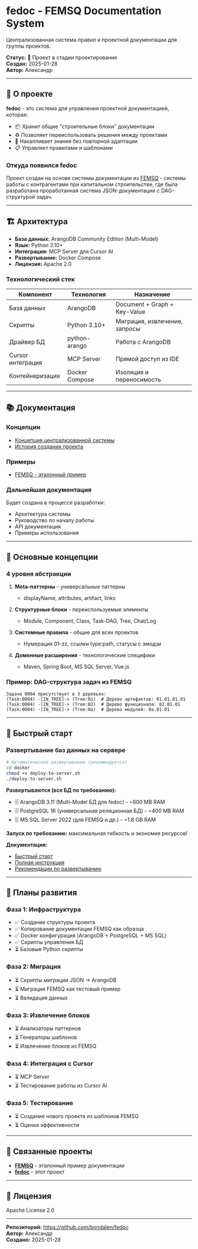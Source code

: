 # fedoc - FEMSQ Documentation System

Централизованная система правил и проектной документации для группы проектов.

**Статус:** 🚧 Проект в стадии проектирования  
**Создан:** 2025-01-28  
**Автор:** Александр

---

## 🎯 О проекте

**fedoc** - это система для управления проектной документацией, которая:

- 📦 Хранит общие "строительные блоки" документации
- ♻️ Позволяет переиспользовать решения между проектами
- 🧠 Накапливает знания без повторной адаптации
- 📋 Управляет правилами и шаблонами

### Откуда появился fedoc

Проект создан на основе системы документации из [FEMSQ](https://github.com/bondalen/femsq) - системы работы с контрагентами при капитальном строительстве, где была разработана проработанная система JSON-документации с DAG-структурой задач.

---

## 🏗️ Архитектура

- **База данных:** ArangoDB Community Edition (Multi-Model)
- **Язык:** Python 3.10+
- **Интеграция:** MCP Server для Cursor AI
- **Развертывание:** Docker Compose
- **Лицензия:** Apache 2.0

### Технологический стек

| Компонент | Технология | Назначение |
|-----------|------------|------------|
| База данных | ArangoDB | Document + Graph + Key-Value |
| Скрипты | Python 3.10+ | Миграция, извлечение, запросы |
| Драйвер БД | python-arango | Работа с ArangoDB |
| Cursor интеграция | MCP Server | Прямой доступ из IDE |
| Контейнеризация | Docker Compose | Изоляция и переносимость |

---

## 📚 Документация

### Концепции
- [Концепция централизованной системы](docs/concepts/centralized-documentation-system-concept.md)
- [История создания проекта](docs/project-history/chat-2025-01-27-28-inception.md)

### Примеры
- [FEMSQ - эталонный пример](examples/femsq/README.md)

### Дальнейшая документация
Будет создана в процессе разработки:
- Архитектура системы
- Руководство по началу работы
- API документация
- Примеры использования

---

## 🧱 Основные концепции

### 4 уровня абстракции

1. **Meta-паттерны** - универсальные паттерны
   - displayName, attributes, artifact, links

2. **Структурные блоки** - переиспользуемые элементы
   - Module, Component, Class, Task-DAG, Tree, Chat/Log

3. **Системные правила** - общие для всех проектов
   - Нумерация 01-zz, ссылки type:path, статусы с эмодзи

4. **Доменные расширения** - технологические специфики
   - Maven, Spring Boot, MS SQL Server, Vue.js

### Пример: DAG-структура задач из FEMSQ

```
Задача 0004 присутствует в 3 деревьях:
(Task:0004) -[IN_TREE]-> (Tree:01)  # Дерево артефактов: 01.01.01.01
(Task:0004) -[IN_TREE]-> (Tree:02)  # Дерево функционала: 02.01.01
(Task:0004) -[IN_TREE]-> (Tree:0a)  # Дерево модулей: 0a.01.01
```

---

## 🚀 Быстрый старт

### Развертывание баз данных на сервере

```bash
# Автоматическое развертывание (рекомендуется)
cd docker
chmod +x deploy-to-server.sh
./deploy-to-server.sh
```

**Развертываются (все БД по требованию):**
- 🗄️ ArangoDB 3.11 (Multi-Model БД для fedoc) - ~600 MB RAM
- 🗄️ PostgreSQL 16 (универсальная реляционная БД) - ~400 MB RAM
- 🗄️ MS SQL Server 2022 (для FEMSQ и др.) - ~1.8 GB RAM

**Запуск по требованию:** максимальная гибкость и экономия ресурсов!

**Документация:**
- [Быстрый старт](docker/QUICKSTART.md)
- [Полная инструкция](docker/DEPLOYMENT.md)
- [Рекомендации по развертыванию](docs/deployment-recommendations.md)

---

## 🚀 Планы развития

### Фаза 1: Инфраструктура
- ✅ Создание структуры проекта
- ✅ Копирование документации FEMSQ как образца
- ✅ Docker конфигурация (ArangoDB + PostgreSQL + MS SQL)
- ✅ Скрипты управления БД
- ⏳ Базовые Python скрипты

### Фаза 2: Миграция
- ⏳ Скрипты миграции JSON → ArangoDB
- ⏳ Миграция FEMSQ как тестовый пример
- ⏳ Валидация данных

### Фаза 3: Извлечение блоков
- ⏳ Анализаторы паттернов
- ⏳ Генераторы шаблонов
- ⏳ Извлечение блоков из FEMSQ

### Фаза 4: Интеграция с Cursor
- ⏳ MCP Server
- ⏳ Тестирование работы из Cursor AI

### Фаза 5: Тестирование
- ⏳ Создание нового проекта из шаблонов FEMSQ
- ⏳ Оценка эффективности

---

## 🔗 Связанные проекты

- **[FEMSQ](https://github.com/bondalen/femsq)** - эталонный пример документации
- **[fedoc](https://github.com/bondalen/fedoc)** - этот проект

---

## 📄 Лицензия

Apache License 2.0

---

**Репозиторий:** https://github.com/bondalen/fedoc  
**Автор:** Александр  
**Создано:** 2025-01-28
